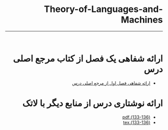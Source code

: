 <div dir="rtl">

# Theory-of-Languages-and-Machines
---

<br>

# ارائه شفاهی یک فصل از کتاب مرجع اصلی درس
- [ارائه شفاهی فصل اول از مرجع اصلی درس](https://www.aparat.com/v/lHjaJ)

# ارائه نوشتاری درس از منابع دیگر با لاتک
- [(133-136).pdf](https://github.com/sheydaei/PNU_3991_AR/blob/main/Theory-of-Languages-and-Machines/Theory-of-Languages-and-Machines(133-136).pdf)
- [(133-136).tex](https://github.com/sheydaei/PNU_3991_AR/blob/main/Theory-of-Languages-and-Machines/Theory-of-Languages-and-Machines(133-136).tex)
